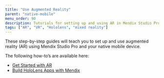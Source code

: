 ```yaml
---
title: "Use Augmented Reality"
parent: "native-mobile"
menu_order: 90
description: Tutorials for setting up and using AR in Mendix Studio Pro.
tags: ["AR", "VR", "Hololens", "mixed reality"]
---
```


These step-by-step guides will teach you to set up and use augmented reality (AR) using Mendix Studio Pro and your native mobile device.

The following how-to’s are available here:

* [Get Started with AR](get-started-ar)
* [Build HoloLens Apps with Mendix](build-hololens)